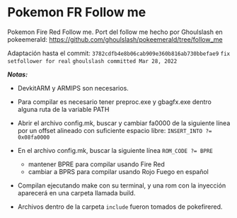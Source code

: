 # Pokemon FR Follow me
Pokemon Fire Red Follow me.
Port del follow me hecho por Ghoulslash en pokeemerald:
        https://github.com/ghoulslash/pokeemerald/tree/follow_me

Adaptación hasta el commit:
        `3782cdfb4e8b06cab909e360b816ab730bbefae9`
        `fix setfollower for real`
        `ghoulslash committed Mar 28, 2022`

***Notas:***

- DevkitARM y ARMIPS son necesarios.

- Para compilar es necesario tener preproc.exe y gbagfx.exe dentro alguna ruta de la variable PATH

- Abrir el archivo config.mk, buscar y cambiar fa0000 de la siguiente línea por un offset alineado con suficiente espacio libre:
        `INSERT_INTO ?= 0x08fa0000`
- En el archivo config.mk, buscar la siguiente línea
        `ROM_CODE ?= BPRE`
    - mantener  BPRE para compilar usando Fire Red
    - cambiar a BPRS para compilar usando Rojo Fuego en español

- Compilan ejecutando make con su terminal, y una rom con la inyección aparecerá en una carpeta llamada build.

- Archivos dentro de la carpeta `include` fueron tomados de pokefirered.

